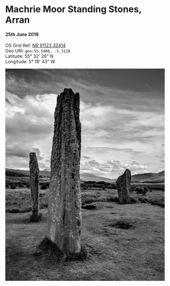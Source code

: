# Machrie Moor Standing Stones, Arran  
#### 25th June 2019  
OS Grid Ref: [NR 91123 32414](https://osmaps.ordnancesurvey.co.uk/55.5406,-5.31207,16.514429092407227/pin/)  
Geo URI: `geo:55.5406, -5.3120`  
Latitude: 55° 32' 26" N  
Longitude: 5° 18' 43" W  

![Machrie Moor](machrie1.jpeg)